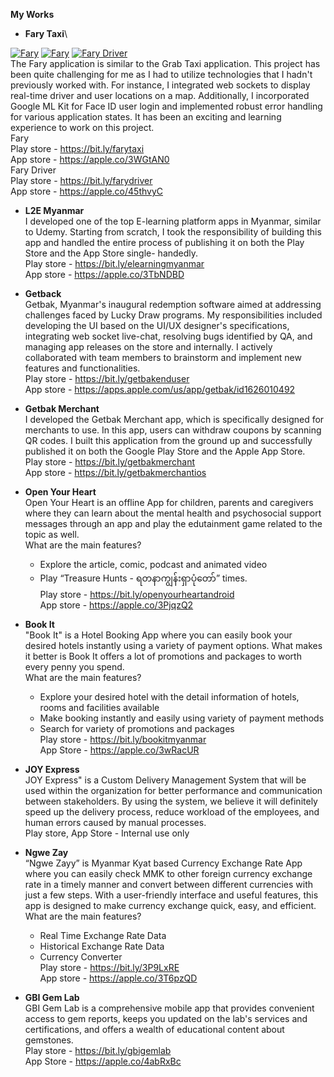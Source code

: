 **My Works**

- **Fary Taxi**\
  
[![Fary](https://i.postimg.cc/cHcSKj5L/unnamed.png "Fary")](https://i.postimg.cc/cHcSKj5L/unnamed.png "Fary") [![Fary](https://i.postimg.cc/rsLDTvRy/unnamed-2.png "Fary")](https://i.postimg.cc/rsLDTvRy/unnamed-2.png "Fary") [![Fary Driver](https://i.postimg.cc/9Qxw98K1/unnamed-2.jpg "Fary")](hhttps://i.postimg.cc/9Qxw98K1/unnamed-2.jpgttp:// "Fary")\
The Fary application is similar to the Grab Taxi application. This project has been quite challenging for me as I had to utilize technologies that I hadn't previously worked with. For instance, I integrated web sockets to display real-time driver and user locations on a map. Additionally, I incorporated Google ML Kit for Face ID user login and implemented robust error handling for various application states. It has been an exciting and learning experience to work on this project.\
Fary\
Play store - https://bit.ly/farytaxi \
App store - https://apple.co/3WGtAN0  
Fary Driver\
Play store - https://bit.ly/farydriver \
App store - https://apple.co/45thvyC

- **L2E Myanmar**\
I developed one of the top E-learning platform apps in Myanmar, similar to Udemy. Starting from scratch, I took the responsibility of building this app and handled the entire process of publishing it on both the Play Store and the App Store single- handedly.\
Play store - https://bit.ly/elearningmyanmar \
App store - https://apple.co/3TbNDBD

- **Getback**\
Getbak, Myanmar's inaugural redemption software aimed at addressing challenges faced by Lucky Draw programs. My responsibilities included developing the UI based on the UI/UX designer's specifications, integrating web socket live-chat, resolving bugs identified by QA, and managing app releases on the store and internally. I actively collaborated with team members to brainstorm and implement new features and functionalities.\
Play store - https://bit.ly/getbakenduser \
App store - https://apps.apple.com/us/app/getbak/id1626010492

- **Getbak Merchant**\
I developed the Getbak Merchant app, which is specifically designed for merchants to use. In this app, users can withdraw coupons by scanning QR codes. I built this application from the ground up and successfully published it on both the Google Play Store and the Apple App Store.\
Play store - https://bit.ly/getbakmerchant \
App store - https://bit.ly/getbakmerchantios

- **Open Your Heart**\
Open Your Heart is an offline App for children, parents and caregivers where they can learn about the mental health and psychosocial support messages through an app and play the edutainment game related to the topic as well.  \
What are the main features?
	- Explore the article, comic, podcast and animated video
	- Play “Treasure Hunts - ရတနာကျွန်းရှာပုံတော်” times.\
Play store - https://bit.ly/openyourheartandroid \
App store - https://apple.co/3PjqzQ2

- **Book It**\
"Book It" is a Hotel Booking App where you can easily book your desired hotels instantly using a variety of payment options. What makes it better is Book It offers a lot of promotions and packages to worth every penny you spend. \
What are the main features?
	- Explore your desired hotel with the detail information of hotels, rooms and 		facilities available 
	- Make booking instantly and easily using variety of payment methods
	- Search for variety of promotions and packages\
Play store - https://bit.ly/bookitmyanmar \
App Store - https://apple.co/3wRacUR

- **JOY Express**\
JOY Express" is a Custom Delivery Management System that will be used within the organization for better performance and communication between stakeholders. By using the system, we believe it will definitely speed up the delivery process, reduce workload of the employees, and human errors caused by manual processes.\
 Play store, App Store - Internal use only
 
- **Ngwe Zay**\
 “Ngwe Zayy” is Myanmar Kyat based Currency Exchange Rate App where you can easily check MMK to other foreign currency exchange rate in a timely manner and convert between different currencies with just a few steps. With a user-friendly interface and useful features, this app is designed to make currency exchange quick, easy, and efficient.\
What are the main features?
	- Real Time Exchange Rate Data
	- Historical Exchange Rate Data 
	- Currency Converter\
Play store - https://bit.ly/3P9LxRE \
App store - https://apple.co/3T6pzQD

- **GBI Gem Lab**\
GBI Gem Lab is a comprehensive mobile app that provides convenient access to gem reports, keeps you updated on the lab's services and certifications, and offers a wealth of educational content about gemstones.\
Play store - https://bit.ly/gbigemlab \
App Store - https://apple.co/4abRxBc


